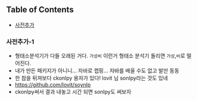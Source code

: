 ## Table of Contents
- [사전추가](#사전추가-1)

### 사전추가-1
- 형태소분석기가 다들 오래된 거다. `가성비` 이런거 형태소 분석기 돌리면 `가성`,`비`로 떨어진다.
- 내가 만든 패키지가 아니니... 자바로 랩핑... 자바를 배울 수도 없고 발만 동동
- 한 참을 뒤져보다 ckonlpy 용자가 있다! lovit 님 sonlpy라는 것도 있네
- https://github.com/lovit/soynlp
- ckonlpy써서 결과 내놓고 시간 되면 sonlpy도 써보자
